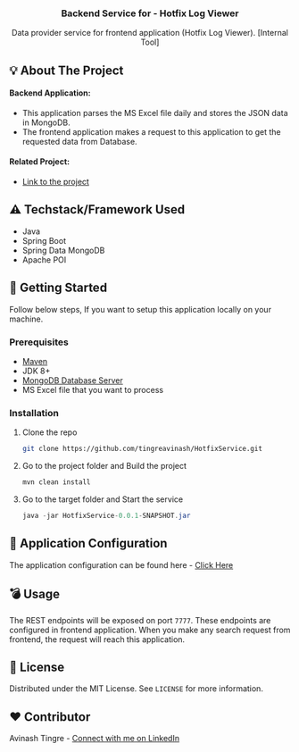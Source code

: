 <!-- PROJECT LOGO -->

<p align="center">

<h3 align="center">Backend Service for - Hotfix Log Viewer</h3>

  <p align="center">
    Data provider service for frontend application (Hotfix Log Viewer). [Internal Tool]
    <br />

  </p>
</p>





<!-- ABOUT THE PROJECT -->

## :bulb: About The Project

#### Backend Application:
* This application parses the MS Excel file daily and stores the JSON data in MongoDB.
* The frontend application makes a request to this application to get the requested data from Database.

#### Related Project:
* [Link to the project](https://github.com/tingreavinash/HotfixLogViewer_UI)


## :warning: Techstack/Framework Used

* Java
* Spring Boot
* Spring Data MongoDB
* Apache POI

<!-- GETTING STARTED -->
## :syringe: Getting Started

Follow below steps, If you want to setup this application locally on your machine.

### Prerequisites

* [Maven](https://maven.apache.org/download.cgi)
* JDK 8+
* [MongoDB Database Server](https://www.mongodb.com/try/download/community)
* MS Excel file that you want to process

### Installation

1. Clone the repo
   ```sh
   git clone https://github.com/tingreavinash/HotfixService.git
   ```
2. Go to the project folder and Build the project
   ```java
   mvn clean install
   ```
3. Go to the target folder and Start the service
   ```java
   java -jar HotfixService-0.0.1-SNAPSHOT.jar
   ```

## :page_with_curl: Application Configuration
The application configuration can be found here - [Click Here](https://github.com/tingreavinash/HotfixService/blob/master/src/main/resources/application.yml)

<!-- USAGE EXAMPLES -->
## :bomb: Usage

The REST endpoints will be exposed on port ``7777``. These endpoints are configured in frontend application. When you make any search request from frontend, the request will reach this application.

<!-- LICENSE -->
## :blue_book: License

Distributed under the MIT License. See `LICENSE` for more information.



<!-- CONTACT -->
## :heart: Contributor

Avinash Tingre - [Connect with me on LinkedIn](https://www.linkedin.com/in/abtingre/)
